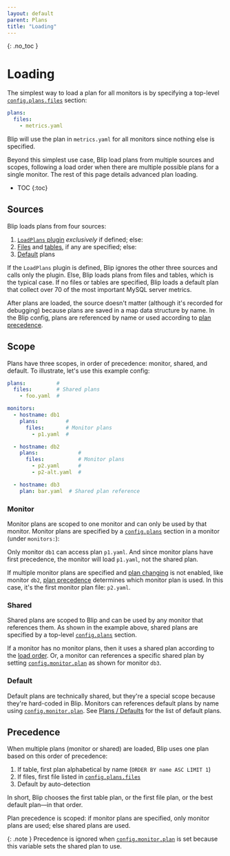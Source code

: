 ```yaml
---
layout: default
parent: Plans
title: "Loading"
---
```


{: .no_toc }
# Loading

The simplest way to load a plan for all monitors is by specifying a top-level [`config.plans.files`](../config/config-file#files-1) section:

```yaml
plans:
  files:
    - metrics.yaml
```

Blip will use the plan in `metrics.yaml` for all monitors since nothing else is specified.

Beyond this simplest use case, Blip load plans from multiple sources and scopes, following a load order when there are multiple possible plans for a single monitor.
The rest of this page details advanced plan loading.

* TOC
{:toc}

## Sources

Blip loads plans from four sources:

1. [`LoadPlans` plugin](../develop/integration-api#plugins) _exclusively_ if defined; else:
2. [Files](file) and [tables](table), if any are specified; else:
3. [Default](#default) plans

If the `LoadPlans` plugin is defined, Blip ignores the other three sources and calls only the plugin.
Else, Blip loads plans from files and tables, which is the typical case.
If no files or tables are specified, Blip loads a default plan that collect over 70 of the most important MySQL server metrics.

After plans are loaded, the source doesn't matter (although it's recorded for debugging) because plans are saved in a map data structure by name.
In the Blip config, plans are referenced by name or used according to [plan precedence](#precedence).

## Scope

Plans have three scopes, in order of precedence: monitor, shared, and default.
To illustrate, let's use this example config:

```yaml
plans:          #
  files:        # Shared plans
    - foo.yaml  #

monitors:
  - hostname: db1
    plans:         #
      files:       # Monitor plans
        - p1.yaml  #

  - hostname: db2
    plans:             #
      files:           # Monitor plans
        - p2.yaml      #
        - p2-alt.yaml  #

  - hostname: db3
    plan: bar.yaml  # Shared plan reference
```

### Monitor

Monitor plans are scoped to one monitor and can only be used by that monitor.
Monitor plans are specified by a [`config.plans`](../config/config-file#plans) section in a monitor (under `monitors:`):

Only monitor `db1` can access plan `p1.yaml`.
And since monitor plans have first precedence, the monitor will load `p1.yaml`, not the shared plan.

If multiple monitor plans are specified and [plan changing](changing) is not enabled, like monitor `db2`, [plan precedence](../plans/loading#precedence) determines which monitor plan is used.
In this case, it's the first monitor plan file: `p2.yaml`.

### Shared

Shared plans are scoped to Blip and can be used by any monitor that references them.
As shown in the example above, shared plans are specified by a top-level [`config.plans`](../config/config-file#plans) section.

If a monitor has no monitor plans, then it uses a shared plan according to the [load order](#load-order).
Or, a monitor can references a specific shared plan by setting [`config.monitor.plan`](../config/config-file#plan-2) as shown for monitor `db3`.

### Default

Default plans are technically shared, but they're a special scope because they're hard-coded in Blip.
Monitors can references default plans by name using [`config.monitor.plan`](../config/config-file#plan-2).
See [Plans / Defaults](defaults) for the list of default plans.

## Precedence

When multiple plans (monitor or shared) are loaded, Blip uses one plan based on this order of precedence:

1. If table, first plan alphabetical by name (`ORDER BY name ASC LIMIT 1`)
2. If files, first file listed in [`config.plans.files`](../config/config-file#files)
3. Default by auto-detection

In short, Blip chooses the first table plan, or the first file plan, or the best default plan&mdash;in that order.

Plan precedence is scoped: if monitor plans are specified, only monitor plans are used; else shared plans are used.

{: .note }
Precedence is ignored when [`config.monitor.plan`](../config/config-file#plan-2) is set because this variable sets the shared plan to use.
